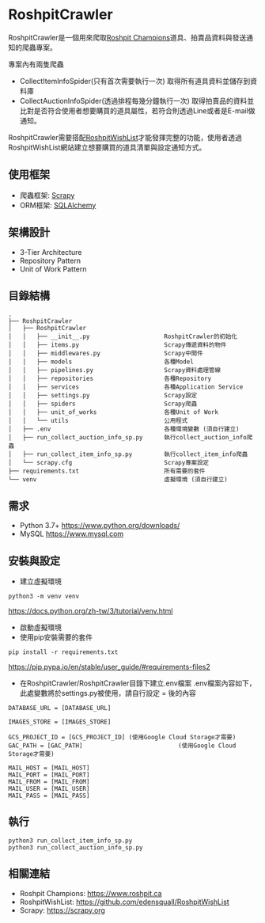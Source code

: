 # RoshpitCrawler

RoshpitCrawler是一個用來爬取[Roshpit Champions](https://www.roshpit.ca)道具、拍賣品資料與發送通知的爬蟲專案。

專案內有兩隻爬蟲
- CollectItemInfoSpider(只有首次需要執行一次)
取得所有道具資料並儲存到資料庫
- CollectAuctionInfoSpider(透過排程每幾分鐘執行一次)
取得拍賣品的資料並比對是否符合使用者想要購買的道具屬性，若符合則透過Line或者是E-mail做通知。

RoshpitCrawler需要搭配[RoshpitWishList](https://github.com/edensquall/RoshpitWishList)才能發揮完整的功能，使用者透過RoshpitWishList網站建立想要購買的道具清單與設定通知方式。


## 使用框架

- 爬蟲框架: [Scrapy](https://scrapy.org)
- ORM框架: [SQLAlchemy](https://www.sqlalchemy.org)

## 架構設計

- 3-Tier Architecture
- Repository Pattern
- Unit of Work Pattern

## 目錄結構
```
.
├── RoshpitCrawler
│   ├── RoshpitCrawler
│   │   ├── __init__.py                     RoshpitCrawler的初始化
│   │   ├── items.py                        Scrapy傳遞資料的物件
│   │   ├── middlewares.py                  Scrapy中間件
│   │   ├── models                          各種Model
│   │   ├── pipelines.py                    Scrapy資料處理管線
│   │   ├── repositories                    各種Repository
│   │   ├── services                        各種Application Service
│   │   ├── settings.py                     Scrapy設定
│   │   ├── spiders                         Scrapy爬蟲
│   │   ├── unit_of_works                   各種Unit of Work
│   │   └── utils                           公用程式
│   ├── .env                                各種環境變數 (須自行建立)
│   ├── run_collect_auction_info_sp.py      執行collect_auction_info爬蟲
│   ├── run_collect_item_info_sp.py         執行collect_item_info爬蟲
│   └── scrapy.cfg                          Scrapy專案設定
├── requirements.txt                        所有需要的套件
└── venv                                    虛擬環境 (須自行建立)
```

## 需求

-	Python 3.7+
  https://www.python.org/downloads/
-	MySQL
  https://www.mysql.com


## 安裝與設定

- 建立虛擬環境
```
python3 -m venv venv
```
https://docs.python.org/zh-tw/3/tutorial/venv.html
- 啟動虛擬環境
- 使用pip安裝需要的套件
```
pip install -r requirements.txt
```
https://pip.pypa.io/en/stable/user_guide/#requirements-files2
- 在RoshpitCrawler/RoshpitCrawler目錄下建立.env檔案
.env檔案內容如下，此處變數將於settings.py被使用，請自行設定 = 後的內容
```
DATABASE_URL = [DATABASE_URL]

IMAGES_STORE = [IMAGES_STORE]

GCS_PROJECT_ID = [GCS_PROJECT_ID] (使用Google Cloud Storage才需要)
GAC_PATH = [GAC_PATH]							(使用Google Cloud Storage才需要)

MAIL_HOST = [MAIL_HOST]
MAIL_PORT = [MAIL_PORT]
MAIL_FROM = [MAIL_FROM]
MAIL_USER = [MAIL_USER]
MAIL_PASS = [MAIL_PASS]
```

## 執行

```
python3 run_collect_item_info_sp.py
python3 run_collect_auction_info_sp.py
```

## 相關連結

- Roshpit Champions: https://www.roshpit.ca
- RoshpitWishList: https://github.com/edensquall/RoshpitWishList
- Scrapy: https://scrapy.org